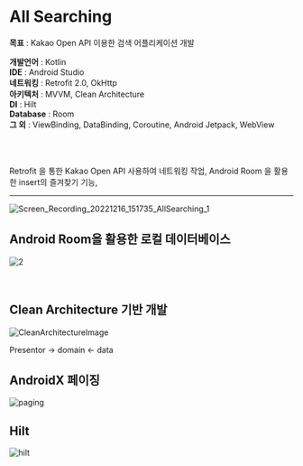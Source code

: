 # All Searching

**목표** : Kakao Open API 이용한 검색 어플리케이션 개발 


**개발언어** : Kotlin </br>
**IDE** : Android Studio </br>
**네트워킹** : Retrofit 2.0, OkHttp </br>
**아키텍처** : MVVM, Clean Architecture </br>
**DI** : Hilt </br>
**Database** : Room </br>
**그 외** : ViewBinding, DataBinding, Coroutine, Android Jetpack, WebView </br>

</br>
</br>


Retrofit 을 통한 Kakao Open API 사용하여 네트워킹 작업,
Android Room 을 활용한 insert의 즐겨찾기 기능,


--------------------------
![Screen_Recording_20221216_151735_AllSearching_1](https://user-images.githubusercontent.com/77264918/208035406-0c401266-2bd9-47f5-963f-8f70c15ef16d.gif)
</br>


Android Room을 활용한 로컬 데이터베이스 
--------------------------
![2](https://user-images.githubusercontent.com/77264918/208035940-ab152b56-7f99-4c47-9366-4c1022c8b86e.gif)

</br>






Clean Architecture 기반 개발
--------------------------
![CleanArchitectureImage](https://user-images.githubusercontent.com/77264918/206121269-d2eff147-1af3-4cc2-bda4-5169f6f076f3.jpeg)

Presentor -> domain <- data

AndroidX 페이징
--------------------------

![paging](https://user-images.githubusercontent.com/77264918/206464648-2f4980fc-e144-4590-a3cb-27e97813be2d.png)


Hilt
--------------------------
![hilt](https://user-images.githubusercontent.com/77264918/206464948-04f9fd8b-84bc-468b-9644-df6c53e3c5de.png)
